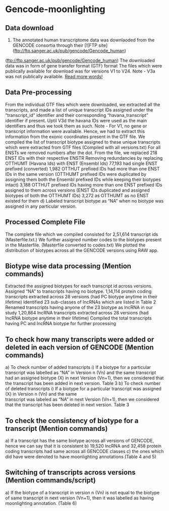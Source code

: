 # Gencode-moonlighting

## Data download
1. The annotated human transcriptome data was downlaoded from the GENCODE consortia through their [![FTP site] (ftp://ftp.sanger.ac.uk/pub/gencode/Gencode_human) 

(ftp://ftp.sanger.ac.uk/pub/gencode/Gencode_human)
The downloaded data was in form of gene transfer format (GTF) format
The files which were publically available for download was for versions V1 to V24. Note -  V3a was not publically available.
[Read more words!](docs/more_words.md)

## Data Pre-processing
From the individual GTF files which were downloaded, we extracted all the transcripts, and made a list of unique transcript IDs assigned under the “transcript_id” identifier and their corresponding “havana_transcript” identifier if present. Uptil V3d the havana IDs were used as the main identifiers and thus we took them as such. Note - For V1, no gene or transcript information were available. Hence, we  had to extract this information from the exonic coordinates present in the GTF file.
We compiled the list of transcript biotype assigned to these unique transcripts which were extracted from GTF files (Compiled with all versions.txt)
For all ENSTs we removed numbers after the dot.
From the file,  we replaced 218 ENST IDs with their respective ENSTR 
Removing redundancies by replacing OTTHUMT (Havana Ids) with ENST (Ensembl Ids)
77,193 had single ENST prefixed (converted)
1,982 OTTHUT prefixed  IDs had more
than one ENST IDs in the same version (OTTHUMT prefixed IDs were duplicated by assigning them both the Ensembl prefixed IDs while keeping their biotypes intact) 
3,188 OTTHUT prefixed IDs having more than one ENST prefixed IDs assigned to them across versions (ENST IDs duplicated and assigned biotypes of both the OTTHUMT IDs)
3,272  as OTTHUMT as no ENST existed for them
d)    Labeled transcript biotype as “NA” when no biotype was assigned in any particular version.  



## Processed Complete File 
The complete file which we compiled consisted for 2,51,614 transcript ids (Masterfile.txt.)
We further assigned number codes to the biotypes present in the Masterfile. (Masterfile converted to codes.txt)
We plotted the distribution of biotypes across all the GENCODE versions using RAW app.

## Biotype wise data processing (Mention commands)
Extracted the assigned biotypes for each transcript id across versions. Assigned “NA” to transcripts having no biotype.
1,14,114 protein coding transcripts extracted across 28 versions (had PC biotype anytime in their lifetime)
Identified 23 sub-classes of lncRNAs which are listed in Table 2 
Renamed transcripts having anyone of the 23 biotype as lncRNA in our study
1,20,864  lncRNA transcripts extracted across 28 versions (had lncRNA biotype anytime in their lifetime)
Compiled the total transcripts having PC and lncRNA biotype for further processing


## To check how many transcripts were added or deleted in each version of GENCODE (Mention commands)
a)	To check number of added transcripts
i) If a biotype for a particular transcript was labelled as “NA” in Version n (Vn) and the same
           transcript had an assigned biotype (X)  in next Version (Vn+1), then we considered that 
          the transcript has been added in next version. Table 3
b) 	To check number of deleted transcripts
i) If a biotype for a particular transcript was assigned (X) in Version n (Vn) and the same    
   transcript was labeled as “NA”  in next Version (Vn+1), then we considered that the
   transcript has been deleted in next version. Table 3

## To check the consistency of biotype for a transcript (Mention commands)
a) If a transcript has the same biotype across all versions of GENCODE, hence we can say that it is consistent
b) 19,520 lncRNA  and 32,458 protein coding transcripts had same across all GENCODE classes
c) the ones which did have were denoted to have moonlighting annotations (Table 4 and 5) 

## Switching of transcripts across versions (Mention commands/script)
a) If the biotype of a transcript in version n (Vn) is not equal to the biotype of same transcript in next version (Vn+1), then it was labelled as having moonlighting annotation.  (Table 6)
